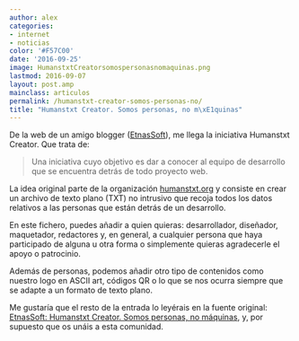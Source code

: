```yaml
---
author: alex
categories:
- internet
- noticias
color: '#F57C00'
date: '2016-09-25'
image: HumanstxtCreatorsomospersonasnomaquinas.png
lastmod: 2016-09-07
layout: post.amp
mainclass: articulos
permalink: /humanstxt-creator-somos-personas-no/
title: "Humanstxt Creator. Somos personas, no m\xE1quinas"
---
```


<figure>
    <amp-img on="tap:lightbox1" role="button" tabindex="0" layout="responsive" src="/img/HumanstxtCreatorsomospersonasnomaquinas.png" alt="{{ title }}" title="{{ title }}" width="351" height="101"></amp-img>
</figure>

De la web de un amigo blogger ([EtnasSoft][1]), me llega la iniciativa Humanstxt Creator. Que trata de:

<!--more--><!--ad-->

> Una iniciativa cuyo objetivo es dar a conocer al equipo de desarrollo que se encuentra detrás de todo proyecto web.

La idea original parte de la organización [humanstxt.org](http://humanstxt.org/ES "Web oficial de Humans.txt") y consiste en crear un archivo de texto plano (TXT) no intrusivo que recoja todos los datos relativos a las personas que están detrás de un desarrollo.

En este fichero, puedes añadir a quien quieras: desarrollador, diseñador, maquetador, redactores y, en general, a cualquier persona que haya participado de alguna u otra forma o simplemente quieras agradecerle el apoyo o patrocinio.

Además de personas, podemos añadir otro tipo de contenidos como nuestro logo en ASCII art, códigos QR o lo que se nos ocurra siempre que se adapte a un formato de texto plano.

Me gustaría que el resto de la entrada lo leyérais en la fuente original: [EtnasSoft: Humanstxt Creator. Somos personas, no máquinas][2], y, por supuesto que os unáis a esta comunidad.


 [1]: http://www.etnassoft.com
 [2]: http://www.etnassoft.com/2011/04/29/humanstxt-creator/